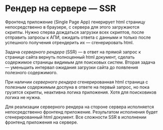 # Рендер на сервере — SSR

Фронтенд приложение (Single Page App) генерирует html страницу непосредственно в браузере, с сервера для этого загружаются
скрипты. Нужно сперва дождаться загрузки всех скриптов, после отправить запросы к АПИ, ожидать ответа с данными и 
только после успешного получения отрендерить их — сгенерировать html. 

Задача *серверного рендера* (SSR) — в ответ на прямой запрос к странице сайта вернуть полноценный html документ, сделать 
содержимое страницы видимым для поисковых систем. Вторая задача — уменьшить интервал ожидания загрузки сайта до появления 
полезного содержимого. 

При наличии *серверного рендера* сгенерированная html страница с полезным содержимым доспуна в ответе на первый запрос, 
но пока грузятся скрипты, неактивна логика приложения. Хотя для поисковиков логика не нужна.

Для реализации серверного рендера на стороне сервера исполняется непосредственно фронтенд приложение. 
Результатом исполнения будет сгенерированный html документ. Все сложности SSR в исполнении фронтенд приложения на сервере.

